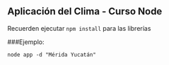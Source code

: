 ## Aplicación del Clima - Curso Node ##

Recuerden ejecutar ```npm install``` para las librerías

 ###Ejemplo:
 ```
node app -d "Mérida Yucatán"

 ```  
